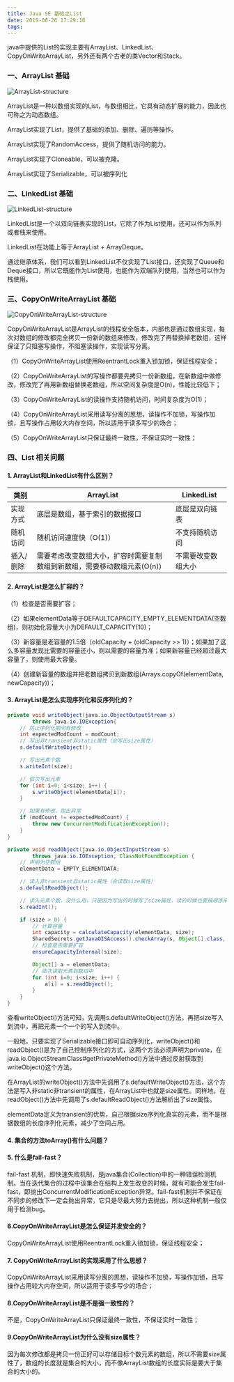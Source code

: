 ```yaml
---
title: Java SE 基础之List
date: 2019-08-26 17:29:18
tags:
---
```



java中提供的List的实现主要有ArrayList、LinkedList、CopyOnWriteArrayList，另外还有两个古老的类Vector和Stack。
<!-- more -->

### 一、ArrayList 基础

  ![ArrayList-structure](./ArrayList.png)

  ArrayList是一种以数组实现的List，与数组相比，它具有动态扩展的能力，因此也可称之为动态数组。

  ArrayList实现了List，提供了基础的添加、删除、遍历等操作。

  ArrayList实现了RandomAccess，提供了随机访问的能力。

  ArrayList实现了Cloneable，可以被克隆。

  ArrayList实现了Serializable，可以被序列化

### 二、LinkedList 基础
  
  ![LinkedList-structure](./LinkedList.png)

  LinkedList是一个以双向链表实现的List，它除了作为List使用，还可以作为队列或者栈来使用。

  LinkedList在功能上等于ArrayList + ArrayDeque。
  
  通过继承体系，我们可以看到LinkedList不仅实现了List接口，还实现了Queue和Deque接口，所以它既能作为List使用，也能作为双端队列使用，当然也可以作为栈使用。

### 三、CopyOnWriteArrayList 基础


  ![CopyOnWriteArrayList-structure](./CopyOnWriteArrayList.png)

  CopyOnWriteArrayList是ArrayList的线程安全版本，内部也是通过数组实现，每次对数组的修改都完全拷贝一份新的数组来修改，修改完了再替换掉老数组，这样保证了只阻塞写操作，不阻塞读操作，实现读写分离。
  
（1）CopyOnWriteArrayList使用ReentrantLock重入锁加锁，保证线程安全；

（2）CopyOnWriteArrayList的写操作都要先拷贝一份新数组，在新数组中做修改，修改完了再用新数组替换老数组，所以空间复杂度是O(n)，性能比较低下；

（3）CopyOnWriteArrayList的读操作支持随机访问，时间复杂度为O(1)；

（4）CopyOnWriteArrayList采用读写分离的思想，读操作不加锁，写操作加锁，且写操作占用较大内存空间，所以适用于读多写少的场合；

（5）CopyOnWriteArrayList只保证最终一致性，不保证实时一致性；
### 四、List 相关问题

#### 1. ArrayList和LinkedList有什么区别？

|类别| ArrayList | LinkedList |
|-----|---------|---------|
| 实现方式 | 底层是数组，基于索引的数据接口 | 底层是双向链表 |
| 随机访问 | 随机访问速度快（O(1)） | 不支持随机访问 |
| 插入/删除 | 需要考虑改变数组大小，扩容时需要复制数组到新数组，需要移动数组元素(O(n)) | 不需要改变数组大小 | 

#### 2. ArrayList是怎么扩容的？

（1）检查是否需要扩容；

（2）如果elementData等于DEFAULTCAPACITY_EMPTY_ELEMENTDATA(空数组)，则初始化容量大小为DEFAULT_CAPACITY(10)；

（3）新容量是老容量的1.5倍（oldCapacity + (oldCapacity >> 1)）；如果加了这么多容量发现比需要的容量还小，则以需要的容量为准；如果新容量已经超过最大容量了，则使用最大容量。

（4）创建新容量的数组并把老数组拷贝到新数组(Arrays.copyOf(elementData, newCapacity))；

#### 3. ArrayList是怎么实现序列化和反序列化的？

```java
private void writeObject(java.io.ObjectOutputStream s)
        throws java.io.IOException{
    // 防止序列化期间有修改
    int expectedModCount = modCount;
    // 写出非transient非static属性（会写出size属性）
    s.defaultWriteObject();

    // 写出元素个数
    s.writeInt(size);

    // 依次写出元素
    for (int i=0; i<size; i++) {
        s.writeObject(elementData[i]);
    }

    // 如果有修改，抛出异常
    if (modCount != expectedModCount) {
        throw new ConcurrentModificationException();
    }
}

private void readObject(java.io.ObjectInputStream s)
        throws java.io.IOException, ClassNotFoundException {
    // 声明为空数组
    elementData = EMPTY_ELEMENTDATA;

    // 读入非transient非static属性（会读取size属性）
    s.defaultReadObject();

    // 读入元素个数，没什么用，只是因为写出的时候写了size属性，读的时候也要按顺序来读
    s.readInt();

    if (size > 0) {
        // 计算容量
        int capacity = calculateCapacity(elementData, size);
        SharedSecrets.getJavaOISAccess().checkArray(s, Object[].class, capacity);
        // 检查是否需要扩容
        ensureCapacityInternal(size);

        Object[] a = elementData;
        // 依次读取元素到数组中
        for (int i=0; i<size; i++) {
            a[i] = s.readObject();
        }
    }
}
```

查看writeObject()方法可知，先调用s.defaultWriteObject()方法，再把size写入到流中，再把元素一个一个的写入到流中。

一般地，只要实现了Serializable接口即可自动序列化，writeObject()和readObject()是为了自己控制序列化的方式，这两个方法必须声明为private，在java.io.ObjectStreamClass#getPrivateMethod()方法中通过反射获取到writeObject()这个方法。

在ArrayList的writeObject()方法中先调用了s.defaultWriteObject()方法，这个方法是写入非static非transient的属性，在ArrayList中也就是size属性。同样地，在readObject()方法中先调用了s.defaultReadObject()方法解析出了size属性。

elementData定义为transient的优势，自己根据size序列化真实的元素，而不是根据数组的长度序列化元素，减少了空间占用。

#### 4. 集合的方法toArray()有什么问题？

#### 5. 什么是fail-fast？

fail-fast 机制，即快速失败机制，是java集合(Collection)中的一种错误检测机制。当在迭代集合的过程中该集合在结构上发生改变的时候，就有可能会发生fail-fast，即抛出ConcurrentModificationException异常。fail-fast机制并不保证在不同步的修改下一定会抛出异常，它只是尽最大努力去抛出，所以这种机制一般仅用于检测bug。

#### 6.CopyOnWriteArrayList是怎么保证并发安全的？

CopyOnWriteArrayList使用ReentrantLock重入锁加锁，保证线程安全；

#### 7. CopyOnWriteArrayList的实现采用了什么思想？

CopyOnWriteArrayList采用读写分离的思想，读操作不加锁，写操作加锁，且写操作占用较大内存空间，所以适用于读多写少的场合；

#### 8.CopyOnWriteArrayList是不是强一致性的？

不是，CopyOnWriteArrayList只保证最终一致性，不保证实时一致性；


#### 9.CopyOnWriteArrayList为什么没有size属性？

因为每次修改都是拷贝一份正好可以存储目标个数元素的数组，所以不需要size属性了，数组的长度就是集合的大小，而不像ArrayList数组的长度实际是要大于集合的大小的。

